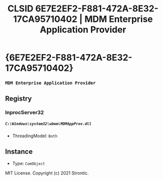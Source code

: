 ﻿---
title: "CLSID 6E7E2EF2-F881-472A-8E32-17CA95710402 | MDM Enterprise Application Provider"
excerpt: What is COM-Object CLSID 6E7E2EF2-F881-472A-8E32-17CA95710402?
---

# {6E7E2EF2-F881-472A-8E32-17CA95710402}

### `MDM Enterprise Application Provider`

## Registry


### InprocServer32

##### `C:\Windows\system32\wbem\MDMAppProv.dll`
* ThreadingModel: `Both`

## Instance

* Type: `ComObject`

MIT License. Copyright (c) 2021 Strontic.


